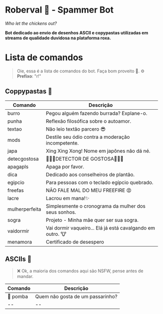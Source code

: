 # Roberval 🐓 - Spammer Bot 
*Who let the chickens out?*

**Bot dedicado ao envio de desenhos ASCII e copypastas utilizadas em streams de qualidade duvidosa na plataforma roxa.**

# Lista de comandos
>Oie, essa é a lista de comandos do bot. Faça bom proveito 🐓.
>⚙ **Prefixo**: "r!"
## Coppypastas 🧾


| Comando | Descrição  | 
|--|--|
| burro | Pegou alguém fazendo burrada? Explane-o.  |
|punha|Reflexão filosófica sobre o autoamor.|
|textao|Não leio textão parcero 😎|
|mods|Destile seu ódio contra a moderação incompetente. |
|japa|Xing Xing Xong! Nome em japônes não dá né.|
|detecgostosa|👨🏻‍✈️DETECTOR DE GOSTOSA👨🏻‍✈️|
|apagapls|Apaga por favor.|
|dica|Dedicado aos conselheiros de plantão.|
|egipcio|Para pessoas com o teclado egípcio quebrado.|
|freefas|NÃO FALE MAL DO MEU FREEFIRE 😡|
|lacre|Lacrou em mana!✨|
|mulherperfeita|Simplesmente o cronograma da mulher dos seus sonhos.|
|sogra|Projeto - Minha mãe quer ser sua sogra.
|vaidormir|Vai dormir vaqueiro... Elá já está cavalgando em outro. 🐮|
|menamora|Certificado de desespero|


## ASCIIs 🎋
> ❌ Ok, a maioria dos comandos aqui são NSFW, pense antes de mandar.

| Comando | Descrição  |
|--|--|
|🔞 pomba| Quem não gosta de um passarinho?  |
|--|--|
